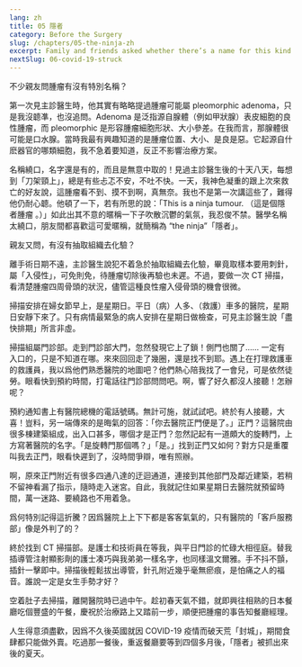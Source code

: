 ```yaml
---
lang: zh
title: 05 隱者
category: Before the Surgery
slug: /chapters/05-the-ninja-zh
excerpt: Family and friends asked whether there’s a name for this kind of tumour. Well, yes. When I was receiving the MRI scan results, my consultant surgeon actually mentioned the term “pleomorphic adenoma” but didn’t dwell on it.
nextSlug: 06-covid-19-struck
---
```


<p class="cn">不少親友問腫瘤有沒有特別名稱？

<p class="cn">第一次見主診醫生時，他其實有略略提過腫瘤可能屬 pleomorphic adenoma，只是我沒聼凖，也沒追問。Adenoma 是泛指源自腺體（例如甲狀腺）表皮細胞的良性腫瘤，而 pleomorphic 是形容腫瘤細胞形狀、大小參差。在我而言，那腺體很可能是口水腺。當時我最有興趣知道的是腫瘤位置、大小、是良是惡。它起源自什麽器官的哪類細胞，我不急着要知道，反正不影響治療方案。

<p class="cn">名稱繞口，名字還是有的，而且是無意中取的！見過主診醫生後的十天八天，每想到「刀架頸上」，總是有些忐忑不安，不吐不快。一天，我神色凝重的跟上次來救亡的好友說，這腫瘤看不到、摸不到啊，真無奈。我也不是第一次講這些了，難得他仍耐心聼。他頓了一下，若有所思的說：「This is a ninja tumour. （這是個隱者腫瘤 。）」如此出其不意的暱稱一下子吹散沉鬱的氣氛，我忍俊不禁。醫學名稱太繞口，朋友間都喜歡這可愛暱稱，就簡稱為 “the ninja”「隱者」。

<p class="cn">親友又問，有沒有抽取組織去化驗？

<p class="cn">離手術日期不遠，主診醫生說犯不着急於抽取組織去化驗，畢竟取樣本要用刺針，屬「入侵性」，可免則免，待腫瘤切除後再驗也未遲。不過，要做一次 CT 掃描，看清楚腫瘤四周骨頭的狀況，儘管這種良性瘤入侵骨頭的機會很微。

<p class="cn">掃描安排在婦女節早上，是星期日。平日（病）人多、（救護）車多的醫院，星期日安靜下來了。只有病情最緊急的病人安排在星期日做檢查，可見主診醫生說「盡快排期」所言非虛。

<p class="cn">掃描組屬門診部。走到門診部大門，忽然發現它上了鎖！側門也關了…… 一定有入口的，只是不知道在哪。來來回回走了幾圈，還是找不到耶。遇上在打理救護車的救護員，我以爲他們熟悉醫院的地圖吧？他們熱心陪我找了一會兒，可是依然徒勞。眼看快到預約時間，打電話往門診部問問吧。啊，響了好久都沒人接聽！怎辦呢？

<p class="cn">預約通知書上有醫院總機的電話號碼。無計可施，就試試吧。終於有人接聽，大喜！豈料，另一端傳來的是晦氣的回答：「你去醫院正門便是了。」正門？這醫院由很多棟建築組成，出入口甚多，哪個才是正門？忽然記起有一道頗大的旋轉門，上方寫著醫院的名字。「是旋轉門那個嗎？」「是。」找到正門又如何？對方只是重覆叫我去正門，眼看快遲到了，沒時間爭辯，唯有照辦。

<p class="cn">啊，原來正門附近有很多四通八達的迂迴通道，連接到其他部門及鄰近建築，若稍不留神看漏了指示，隨時走入迷宮。自此，我就記住如果星期日去醫院就預留時間，萬一迷路、要繞路也不用着急。

<p class="cn">爲何特別記得這折騰？因爲醫院上上下下都是客客氣氣的，只有醫院的「客戶服務部」像是外判了的？

<p class="cn">終於找到 CT 掃描部。是護士和技術員在等我，與平日門診的忙碌大相徑庭。替我插導管注射顯影劑的護士凑巧與我弟弟一樣名字，也同樣溫文爾雅。手不抖不顫，插針一擊即中。掃描後輕鬆拔出導管，針孔附近幾乎毫無瘀痕，是怕痛之人的福音。誰說一定是女生手勢才好？

<p class="cn">空着肚子去掃描，離開醫院時已過中午。趁初春天氣不錯，就即興往相熟的日本餐廳吃個豐盛的午餐，慶祝於治療路上又踏前一步，順便把腫瘤的事告知餐廳經理。

<p class="cn">人生得意須盡歡，因爲不久後英國就因 COVID-19 疫情而破天荒「封城」，期間食肆都只能做外賣。吃過那一餐後，重返餐廳要等到四個多月後，「隱者」被抓出來後的夏天。